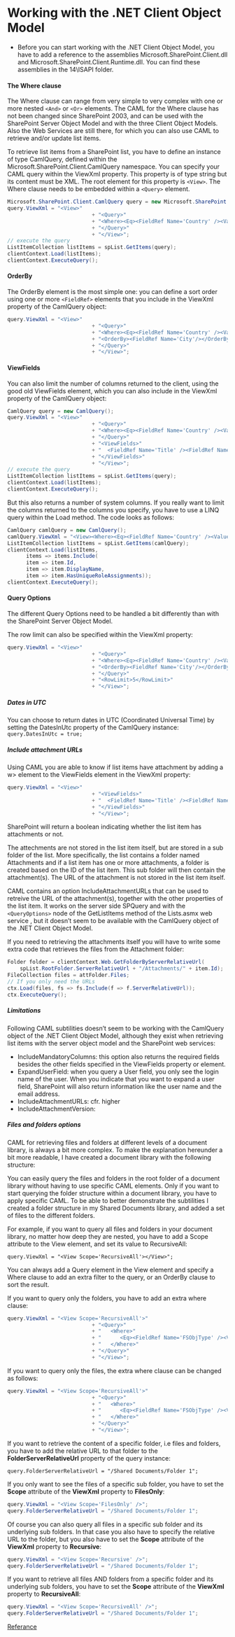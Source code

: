 # Working with the .NET Client Object Model

- Before you can start working with the .NET Client Object Model, you have to add a reference to the assemblies Microsoft.SharePoint.Client.dll and Microsoft.SharePoint.Client.Runtime.dll. You can find these assemblies in the 14\ISAPI folder.

#### The Where clause

The Where clause can range from very simple to very complex with one or more nested `<And>` or `<Or>` elements. The CAML for the Where clause has not been changed since SharePoint 2003, and can be used with the SharePoint Server Object Model and with the three Client Object Models. Also the Web Services are still there, for which you can also use CAML to retrieve and/or update list items.

To retrieve list items from a SharePoint list, you have to define an instance of type CamlQuery, defined within the Microsoft.SharePoint.Client.CamlQuery namespace. You can specify your CAML query within the ViewXml property. This property is of type string but its content must be XML. The root element for this property is `<View>`. The Where clause needs to be embedded within a `<Query>` element.

```csharp
Microsoft.SharePoint.Client.CamlQuery query = new Microsoft.SharePoint.Client.CamlQuery();
query.ViewXml = "<View>"
						   + "<Query>"
						   + "<Where><Eq><FieldRef Name='Country' /><Value Type='Text'>Belgium</Value></Eq></Where>"
						   + "</Query>"
						   + "</View>";
// execute the query
ListItemCollection listItems = spList.GetItems(query);
clientContext.Load(listItems);
clientContext.ExecuteQuery();

```
#### OrderBy
The OrderBy element is the most simple one: you can define a sort order using one or more `<FieldRef>` elements that you include in the ViewXml property of the CamlQuery object:

```csharp
query.ViewXml = "<View>"
						   + "<Query>"
						   + "<Where><Eq><FieldRef Name='Country' /><Value Type='Text'>Belgium</Value></Eq></Where>"
						   + "<OrderBy><FieldRef Name='City'/></OrderBy>"
						   + "</Query>"
						   + "</View>";

```
#### ViewFields
You can also limit the number of columns returned to the client, using the good old ViewFields element, which you can also include in the ViewXml property of the CamlQuery object:

```csharp
CamlQuery query = new CamlQuery();
query.ViewXml = "<View>"  
						   + "<Query>"
						   + "<Where><Eq><FieldRef Name='Country' /><Value Type='Text'>Belgium</Value></Eq></Where>"
						   + "</Query>"
						   + "<ViewFields>"
						   + "  <FieldRef Name='Title' /><FieldRef Name='City' />"
						   + "</ViewFields>"
						   + "</View>";
// execute the query
ListItemCollection listItems = spList.GetItems(query);
clientContext.Load(listItems);
clientContext.ExecuteQuery();

```
But this also returns a number of system columns. If you really want to limit the columns returned to the columns you specify, you have to use a LINQ query within the Load method. The code looks as follows:

```csharp
CamlQuery camlQuery = new CamlQuery();
camlQuery.ViewXml = "<View><Where><Eq><FieldRef Name='Country' /><Value Type='Text'>Belgium</Value></Eq></Where></View>";
ListItemCollection listItems = spList.GetItems(camlQuery);
clientContext.Load(listItems,
      items => items.Include(
      item => item.Id,
      item => item.DisplayName,
      item => item.HasUniqueRoleAssignments));
clientContext.ExecuteQuery();

```
#### Query Options
The different Query Options need to be handled a bit differently than with the SharePoint Server Object Model.

The row limit can also be specified within the ViewXml property:

```csharp
query.ViewXml = "<View>"
						   + "<Query>"
						   + "<Where><Eq><FieldRef Name='Country' /><Value Type='Text'>Belgium</Value></Eq></Where>"
						   + "<OrderBy><FieldRef Name='City'/></OrderBy>"
						   + "</Query>"
						   + "<RowLimit>5</RowLimit>"
						   + "</View>";

```

##### Dates in UTC
You can choose to return dates in UTC (Coordinated Universal Time)  by setting the DatesInUtc property of the CamlQuery instance:
`query.DatesInUtc = true;`

##### Include attachment URLs
Using CAML you are able to know if list items have attachment by adding a w> element to the ViewFields element in the ViewXml property:
```csharp
query.ViewXml = "<View>"  
						   + "<ViewFields>"
						   + "  <FieldRef Name='Title' /><FieldRef Name='City' /><FieldRef Name='Attachments' />"
						   + "</ViewFields>"
						   + "</View>";

```

SharePoint will return a boolean indicating whether the list item has attachments or not.

The attechments are not stored in the list item itself, but are stored in a sub folder of the list. More specifically, the list contains a folder named Attachments and if a list item has one or more attachments, a folder is created based on the ID of the list item. This sub folder will then contain the attachment(s). The URL of the attachment is not stored in the list item itself.

CAML contains an option IncludeAttachmentURLs that can be used to retreive the URL of the attachment(s), together with the other properties of the list item. It works on the server side SPQuery and with the `<QueryOptions>` node of the GetListItems method of the Lists.asmx web service , but it doesn’t seem to be available with the CamlQuery object of the .NET Client Object Model.

If you need to retrieving the attachments itself you will have to write some extra code that retrieves the files from the Attachment folder:

```csharp
Folder folder = clientContext.Web.GetFolderByServerRelativeUrl(
    spList.RootFolder.ServerRelativeUrl + "/Attachments/" + item.Id);    
FileCollection files = attFolder.Files;    
// If you only need the URLs    
ctx.Load(files, fs => fs.Include(f => f.ServerRelativeUrl));    
ctx.ExecuteQuery();

```
##### Limitations
Following CAML subtilities doesn’t seem to be working with the CamlQuery object of the .NET Client Object Model, although they exist when retrieving list items with the server object model and the SharePoint web services:
- IncludeMandatoryColumns: this option also returns the required fields besides the other fields specified in the ViewFields property or element.
- ExpandUserField: when you query a User field, you only see the login name of the user. When you indicate that you want to expand a user field, SharePoint will also return information like the user name and the email address.
- IncludeAttachmentURLs: cfr. higher
- IncludeAttachmentVersion:

##### Files and folders options
CAML for retrieving files and folders at different levels of a document library, is always a bit more complex. To make the explanation hereunder a bit more readable, I have created a document library with the following structure:

You can easily query the files and folders in the root folder of a document library without having to use specific CAML elements. Only if you want to start querying the folder structure within a document library, you have to apply specific CAML.
To be able to better demonstrate the subtilities I created a folder structure in my Shared Documents library, and added a set of files to the different folders. 

For example, if you want to query all files and folders in your document library, no matter how deep they are nested,  you have to add a Scope attribute to the View element, and set its value to RecursiveAll:

`query.ViewXml = "<View Scope='RecursiveAll'></View>";`

You can always add a Query element in the View element and specify a Where clause to add an extra filter to the query, or an OrderBy clause to sort the result.

If you want to query only the folders, you have to add an extra where clause:

```csharp
query.ViewXml = "<View Scope='RecursiveAll'>"
						   + "<Query>"
						   + "   <Where>"
						   + "      <Eq><FieldRef Name='FSObjType' /><Value Type='Integer'>1</Value></Eq>"
						   + "   </Where>"
						   + "</Query>"
						   + "</View>";

```

If you want to query only the files, the extra where clause can be changed as follows:

```csharp
query.ViewXml = "<View Scope='RecursiveAll'>"
						   + "<Query>"
						   + "   <Where>"
						   + "      <Eq><FieldRef Name='FSObjType' /><Value Type='Integer'>0</Value></Eq>"
						   + "   </Where>"
						   + "</Query>"
						   + "</View>";

```

If you want to retrieve the content of a specific folder, i.e files and folders, you have to add the relative URL to that folder to the **FolderServerRelativeUrl** property of the query instance:

`query.FolderServerRelativeUrl = "/Shared Documents/Folder 1";`

If you only want to see the files of a specific sub folder, you have to set the **Scope** attribute of the **ViewXml** property to **FilesOnly**:

```csharp
query.ViewXml = "<View Scope='FilesOnly' />";
query.FolderServerRelativeUrl = "/Shared Documents/Folder 1";

```

Of course you can also query all files in a specific sub folder and its underlying sub folders. In that case you also have to specify the relative URL to the folder, but you also have to set the **Scope** attribute of the **ViewXml** property to **Recursive**:

```csharp
query.ViewXml = "<View Scope='Recursive' />";
query.FolderServerRelativeUrl = "/Shared Documents/Folder 1";

```

If you want to retrieve all files AND folders from a specific folder and its underlying sub folders, you have to set the **Scope** attribute of the **ViewXml** property to **RecursiveAll**: 

```csharp
query.ViewXml = "<View Scope='RecursiveAll' />";
query.FolderServerRelativeUrl = "/Shared Documents/Folder 1";

```
[Referance](https://karinebosch.wordpress.com/2012/02/03/caml-and-the-client-object-model/ "Referance")
